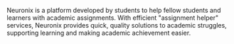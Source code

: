 Neuronix is a platform developed by students to help fellow students and learners with academic assignments. With efficient "assignment helper" services, Neuronix provides quick, quality solutions to academic struggles, supporting learning and making academic achievement easier.

